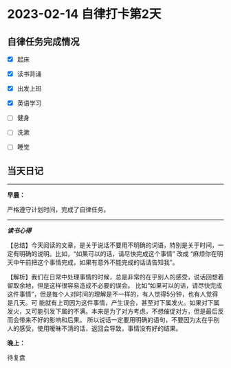 # 2023-02-14 自律打卡第2天

## 自律任务完成情况

- [x] 起床
- [x] 读书背诵
- [x] 出发上班
- [x] 英语学习


- [ ] 健身
- [ ] 洗漱
- [ ] 睡觉


## 当天日记

---
**早晨：**

严格遵守计划时间，完成了自律任务。

---

***读书心得***

【总结】今天阅读的文章，是关于说话不要用不明确的词语，特别是关于时间，一定有明确的说明。比如，“如果可以的话，请尽快完成这个事情” 改成 “麻烦你在明天中午前把这个事情完成，如果有意外不能完成的话请告知我”。

【解析】我们在日常中处理事情的时候，总是非常的在乎别人的感受，说话回想着留取余地，但是这样很容易造成不必要的误会。
比如“如果可以的话，请尽快完成这件事情”，但是每个人对时间的理解是不一样的，有人觉得5分钟，也有人觉得是几天。可
能就有上司因为这件事情，产生误会，甚至对下属发火。如果对下属发火，又可能引发下属的不满。本来是为了对方考虑，不想催促对方，但是最后反而会带来不好的影响和后果。
所以说话一定要用明确的语句，不要因为太在乎别人的感受，使用暧昧不清的话，返回会导致，事情没有好的结果。


**晚上：**

待复盘
